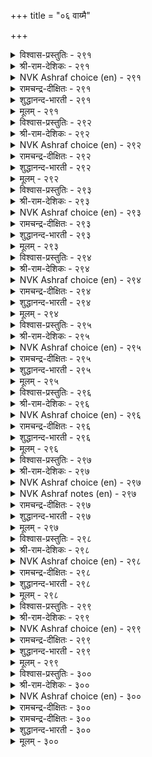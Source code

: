 +++
title = "०६ वाय्मै"

+++


<details><summary>विश्वास-प्रस्तुतिः - २९१</summary>

वाय्मै ऎनप्पडुवदु यादॆनिन् यादॊण्ड्रुम्  
तीमै इलाद सॊलल्।      २९१
</details>

<details><summary>श्री-राम-देशिकः - २९१</summary>

वचनेन प्रयुक्तेन कस्यचित् मात्रयाऽपि चेत् ।  
दुःखानुत्पादनं लोके सत्यलक्षणमुच्यते ॥ २९१॥
</details>

<details><summary>NVK Ashraf choice (en) - २९१</summary>

०२९१
What is truthfulness? It is nothing but utterance
Wholly devoid of ill.
(V.V.S. Aiyar), (P.S. Sundaram)
</details>

<details><summary>रामचन्द्र-दीक्षितः - २९१</summary>

291\. 'vāymai eṉappaṭuvatu yātu?' eṉiṉ, yātu oṉṟum  
tīmai ilāta colal.

291\. What is truth but unsullied utterance?  
</details>

<details><summary>शुद्धानन्द-भारती - २९१</summary>

1\. வாய்மை எனப்படுவது யாதெனின் யாதொன்றும்  
தீமை இலாத சொலல்  
If "What is truth"? the question be,  
It is to speak out evil-free.        291  
</details>

<details><summary>मूलम् - २९१</summary>

वाय्मै ऎनप्पडुवदु यादॆनिन् यादॊण्ड्रुम्  
तीमै इलाद सॊलल्।      २९१
</details>

<details><summary>विश्वास-प्रस्तुतिः - २९२</summary>

पॊय्मैयुम् वाय्मै यिडत्त पुरैदीर्न्द  
नन्मै पयक्कुम् ऎनिन्।      २९२
</details>

<details><summary>श्री-राम-देशिकः - २९२</summary>

असत्य वचनं चापि यदि स्यात् प्राणिनामिह ।  
अनिन्दितोपकाराय तत् सत्यवचनं मतम् ॥ २९२॥
</details>

<details><summary>NVK Ashraf choice (en) - २९२</summary>

०२९२
Even a lie would take the place of truth,
If it brings blameless benefit.
(N.V.K. Ashraf), (V. Ramasamy)
</details>

<details><summary>रामचन्द्र-दीक्षितः - २९२</summary>

292\. poymmaiyum vāymai iṭatta-purai tīrnta  
naṉmai payakkum eṉiṉ.

292\. Even untruth has the stamp of truth, if it is free from harm.  
</details>

<details><summary>शुद्धानन्द-भारती - २९२</summary>

2\. பொய்ம்மையும் வாய்மை யிடத்த புரைதீர்ந்த  
நன்மை பயக்கும் எனின்.  
E'en falsehood may for truth suffice,  
When good it brings removing vice.        292  
</details>

<details><summary>मूलम् - २९२</summary>

पॊय्मैयुम् वाय्मै यिडत्त पुरैदीर्न्द  
नन्मै पयक्कुम् ऎनिन्।      २९२
</details>

<details><summary>विश्वास-प्रस्तुतिः - २९३</summary>

तन्नॆञ् जऱिवदु पॊय्यऱ्क पॊय्त्तबिन्  
तन्नॆञ्जे तन्नैच् चुडुम्।      २९३
</details>

<details><summary>श्री-राम-देशिकः - २९३</summary>

असत्यमिति मत्वापि कथयन्ननृतं वचः ।  
पश्चात्तप्तमना भूत्वा ततो दुःखं स विन्दति ॥ २९३॥
</details>

<details><summary>NVK Ashraf choice (en) - २९३</summary>

०२९३
Lie not against your conscience,
Lest your own conscience burn you. *
(P.S. Sundaram)
</details>

<details><summary>रामचन्द्र-दीक्षितः - २९३</summary>

293\. taṉ neñcu aṟivatu poyyaṟka; poyttapiṉ,  
taṉ neñcē taṉṉaic cuṭum.

293\. Let none utter a falsehood against his conscience lest it should torment him.  
</details>

<details><summary>शुद्धानन्द-भारती - २९३</summary>

3\. தன்னெஞ் சறிவது பொய்யற்க பொய்த்தபின்  
தன்னெஞ்சே தன்னைச் சுடும்.  
Let not a man knowingly lie;  
Conscience will scorch and make him sigh.        293  
</details>

<details><summary>मूलम् - २९३</summary>

तन्नॆञ् जऱिवदु पॊय्यऱ्क पॊय्त्तबिन्  
तन्नॆञ्जे तन्नैच् चुडुम्।      २९३
</details>

<details><summary>विश्वास-प्रस्तुतिः - २९४</summary>

उळ्ळत्ताऱ्पॊय्या तॊऴुगिन् उलगत्तार्  
उळ्ळत्तु ळॆल्लाम् उळन्।      २९४
</details>

<details><summary>श्री-राम-देशिकः - २९४</summary>

सत्यमार्गेण गच्छन्तं तथा हृदयपूर्वकम् ।  
कृत्वा मनसि सर्वेऽपि प्रशंसन्ति नरोत्तमाः ॥ २९४॥
</details>

<details><summary>NVK Ashraf choice (en) - २९४</summary>

०२९४
He who lives truly in his own heart,
Truly lives in the hearts of all people.
(Satguru Subramuniyaswami)
</details>

<details><summary>रामचन्द्र-दीक्षितः - २९४</summary>

294\. uḷḷattāl poyyātu oḻukiṉ, ulakattār  
uḷḷattuḷ ellām uḷaṉ.

294\. One sits high in the hearts of all who is true to oneself.  
</details>

<details><summary>शुद्धानन्द-भारती - २९४</summary>

4\. உள்ளத்தால் பொய்யா தொழுகின் உலகத்தார்  
உள்ளத்து ளெல்லாம் உளன்.  
He lives in loving hearts of all  
Who serves the Truth serene in soul.        294  
</details>

<details><summary>मूलम् - २९४</summary>

उळ्ळत्ताऱ्पॊय्या तॊऴुगिन् उलगत्तार्  
उळ्ळत्तु ळॆल्लाम् उळन्।      २९४
</details>

<details><summary>विश्वास-प्रस्तुतिः - २९५</summary>

मनत्तॊडु वाय्मै मॊऴियिन् तवत्तॊडु  
तानञ्जॆय् वारिन् तलै।      २९५
</details>

<details><summary>श्री-राम-देशिकः - २९५</summary>

मनोवाक्समभावेन सत्यवादी नरो भुवि ।  
तपोदानगुणाढ्येभ्यो नरेभ्योप्युत्तमः स्मृतः ॥ २९५॥
</details>

<details><summary>NVK Ashraf choice (en) - २९५</summary>

०२९५
Truthfulness in thought and word 
Outweighs penance and charity.
(P.S. Sundaram)
</details>

<details><summary>रामचन्द्र-दीक्षितः - २९५</summary>

295\. maṉattoṭu vāymai moḻiyiṉ, tavattoṭu  
tāṉam ceyvāriṉ talai.

295\. Far greater than a benefactor or an ascetic is one whose words come from the depths of truth.  
</details>

<details><summary>शुद्धानन्द-भारती - २९५</summary>

5\. மனத்தொடு வாய்மை மொழியின் தவத்தொடு  
தானஞ்செய் வாரின் தலை.  
To speak the truth from heart sincere  
Is more than giving and living austere.        295  
</details>

<details><summary>मूलम् - २९५</summary>

मनत्तॊडु वाय्मै मॊऴियिन् तवत्तॊडु  
तानञ्जॆय् वारिन् तलै।      २९५
</details>

<details><summary>विश्वास-प्रस्तुतिः - २९६</summary>

पॊय्यामै अन्न पुगऴिल्लै ऎय्यामै  
ऎल्ला अऱमुन् दरुम्।      २९६
</details>

<details><summary>श्री-राम-देशिकः - २९६</summary>

न सत्यवचनादन्यद्विद्यते कीर्तिवर्धकम् ।  
कायक्लेशं विना वक्तुस्तत् स्वर्गमपि यच्छति ॥ २९६॥
</details>

<details><summary>NVK Ashraf choice (en) - २९६</summary>

०२९६
Nothing but the fame of truthfulness
Can give all other virtues effortlessly. *
(P.S. Sundaram), (Satguru Subramuniyaswami)
</details>

<details><summary>रामचन्द्र-दीक्षितः - २९६</summary>

296\. poyyāmai aṉṉa pukaḻ illai; eyyāmai,  
ellā aṟamum tarum.

296\. One’s renown is rooted only in truth; it leads one easily to every other virtue.  
</details>

<details><summary>शुद्धानन्द-भारती - २९६</summary>

6\. பொய்யாமை அன்ன புகழில்லை எய்யாமை  
எல்லா அறமும் தரும்.  
Not to lie brings all the praise  
All virtues from Truth arise.        296  
</details>

<details><summary>मूलम् - २९६</summary>

पॊय्यामै अन्न पुगऴिल्लै ऎय्यामै  
ऎल्ला अऱमुन् दरुम्।      २९६
</details>

<details><summary>विश्वास-प्रस्तुतिः - २९७</summary>

पॊय्यामै पॊय्यामै आट्रिन् अऱम्बिऱ  
सॆय्यामै सॆय्यामै नण्ड्रु।      २९७
</details>

<details><summary>श्री-राम-देशिकः - २९७</summary>

अनृतं वाक्य मुत्सृज्य जीवद्भर्भुवि मानवैः ।  
समेषामन्यधर्मणां त्यागोऽपि किल सम्मतः ॥ २९७॥
</details>

<details><summary>NVK Ashraf choice (en) - २९७</summary>

०२९७
If one speaks the truth and only truth,
He need not seek other virtues.
(S.M. Diaz)
</details>

<details><summary>NVK Ashraf notes (en) - २९७</summary>

२९७. A short crisp translation: "To be unfailingly true is to be unfailing in other virtues" - (P.S. Sundaram)
</details>

<details><summary>रामचन्द्र-दीक्षितः - २९७</summary>

297\. poyyāmai poyyāmai āṟṟiṉ, aṟam piṟa  
ceyyāmai ceyyāmai naṉṟu.

297\. Practise truth, you need not practise any other virtue.  
</details>

<details><summary>शुद्धानन्द-भारती - २९७</summary>

7\. பொய்யாமை பொய்யாமை ஆற்றின் அறம்பிற  
செய்யாமை செய்யாமை நன்று.  
Lie not lie not. Naught else you need  
All virtues are in Truth indeed.        297  
</details>

<details><summary>मूलम् - २९७</summary>

पॊय्यामै पॊय्यामै आट्रिन् अऱम्बिऱ  
सॆय्यामै सॆय्यामै नण्ड्रु।      २९७
</details>

<details><summary>विश्वास-प्रस्तुतिः - २९८</summary>

पुऱळ्दूय्मै नीरान् अमैयुम् अगन्दूय्मै  
वाय्मैयाल् काणप् पडुम्।      २९८
</details>

<details><summary>श्री-राम-देशिकः - २९८</summary>

बाह्यदेहस्य संशुद्धिः सलिले स्नानतो यथा ।  
अन्तर्हृदयसंशुद्धिस्तथा स्यात् सत्यभाषणात् ॥ २९८॥
</details>

<details><summary>NVK Ashraf choice (en) - २९८</summary>

०२९८
Water ensures external purity
And truthfulness shows the internal.
(P.S. Sundaram)
</details>

<details><summary>रामचन्द्र-दीक्षितः - २९८</summary>

298\. puṟam tūymai nīrāl amaiyum;- akam tūymai  
vāymaiyāl kāṇappaṭum.

298\. Water cleanses the body; truth cleanses the soul.  
</details>

<details><summary>शुद्धानन्द-भारती - २९८</summary>

8\. புறந்தூய்மை நீரான் அமையும் அகந்தூய்மை  
வாய்மையால் காணப் படும்.  
Water makes you pure outward  
Truth renders you pure inward.        298  
</details>

<details><summary>मूलम् - २९८</summary>

पुऱळ्दूय्मै नीरान् अमैयुम् अगन्दूय्मै  
वाय्मैयाल् काणप् पडुम्।      २९८
</details>

<details><summary>विश्वास-प्रस्तुतिः - २९९</summary>

ऎल्ला विळक्कुम् विळक्कल्ल साण्ड्रोर्क्कुप्  
पॊय्या विळक्के विळक्कु।      २९९
</details>

<details><summary>श्री-राम-देशिकः - २९९</summary>

लोकान्धकारं नुदतां दीपानां न हि दीपता ।  
हृत्तमोनाशकं सत्यवचनं दीप उच्यते ॥ २९९॥
</details>

<details><summary>NVK Ashraf choice (en) - २९९</summary>

०२९९
Not all lights cause illumination; For the wise,
Only the light of truth is illuminant.
(N.V.K. Ashraf)
</details>

<details><summary>रामचन्द्र-दीक्षितः - २९९</summary>

299\. ellā viḷakkum viḷakku alla; cāṉṟōrkkup  
poyyā viḷakkē viḷakku.

299\. All lamps are not lamps. To the great the lamp of truth is the lamp.  
</details>

<details><summary>शुद्धानन्द-भारती - २९९</summary>

9\. எல்லா விளக்கும் விளக்கல்ல சான்றோர்க்குப்  
பொய்யா விளக்கே விளக்கு.  
All lights are not lights for the wise;  
Truth light is light bright like sun-light        299  
</details>

<details><summary>मूलम् - २९९</summary>

ऎल्ला विळक्कुम् विळक्कल्ल साण्ड्रोर्क्कुप्  
पॊय्या विळक्के विळक्कु।      २९९
</details>

<details><summary>विश्वास-प्रस्तुतिः - ३००</summary>

यामॆय्याक् कण्डवट्रुळ् इल्लै ऎनैत्तॊण्ड्रुम्  
वाय्मैयिन् नल्ल पिऱ।      ३००
</details>

<details><summary>श्री-राम-देशिकः - ३००</summary>

सर्व शास्त्रपरामर्शादिदमेकं सुनिश्चितम् ।  
यत् सत्यवचनादन्यो धर्मो नास्ति महीतले ॥ ३००॥
</details>

<details><summary>NVK Ashraf choice (en) - ३००</summary>

०३००
Amidst all that we have seen as real,
There is nothing as good as truthfulness.
(W.H. Drew and J. Lazarus)
</details>

<details><summary>रामचन्द्र-दीक्षितः - ३००</summary>

300\. yām meyyāk kaṇṭavaṟṟuḷ, illai-eṉaittu oṉṟum  
vāymaiyiṉ nalla piṟa.

300\. In all the scriptures we have read, there is no virtue greater than truth.
</details>

<details><summary>रामचन्द्र-दीक्षितः - ३००</summary>

300\. yām meyyāk kaṇṭavaṟṟuḷ, illai-eṉaittu oṉṟum  
vāymaiyiṉ nalla piṟa.

300\. In all the scriptures we have read, there is no virtue greater than truth.

</details>

<details><summary>शुद्धानन्द-भारती - ३००</summary>

10\. யாமெய்யாக் கண்டவற்றுள் இல்லை எனைத்தொன்றும்  
வாய்மையின் நல்ல பிற.  
Of all the things we here have seen  
Nothing surpasses Truth serene !        300  
</details>

<details><summary>मूलम् - ३००</summary>

यामॆय्याक् कण्डवट्रुळ् इल्लै ऎनैत्तॊण्ड्रुम्  
वाय्मैयिन् नल्ल पिऱ।      ३००
</details>
